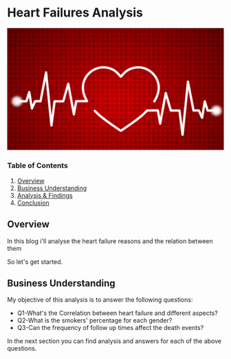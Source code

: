 # Heart Failures Analysis

![intro_image](https://github.com/sfarouk3/P1_Heart-Failure-analysis/blob/main/Uda_P1_pic/heart%20(2).png)


### Table of Contents

1. [Overview](#Overview)
2. [Business Understanding](#BusinessUnderstanding)
3. [Analysis & Findings](#Findings)
5. [Conclusion](#Conclusion)

## Overview <a name="Overview"></a>

In this blog i'll analyse the heart failure reasons and the relation between them

So let's get started.

## Business Understanding <a name="BusinessUnderstanding"></a>

My objective of this analysis is to answer the following questions:

- Q1-What's the Correlation between heart failure and different aspects?
- Q2-What is the smokers' percentage for each gender?
- Q3-Can the frequency of follow up times affect the death events?


In the next section you can find analysis and answers for each of the above questions.
